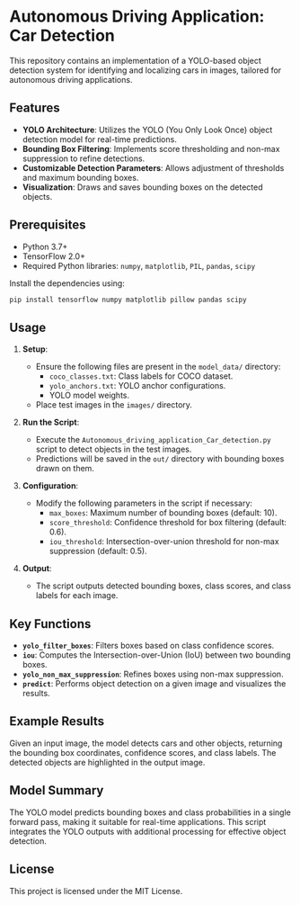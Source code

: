 # Autonomous Driving Application: Car Detection

This repository contains an implementation of a YOLO-based object detection system for identifying and localizing cars in images, tailored for autonomous driving applications.

## Features

- **YOLO Architecture**: Utilizes the YOLO (You Only Look Once) object detection model for real-time predictions.
- **Bounding Box Filtering**: Implements score thresholding and non-max suppression to refine detections.
- **Customizable Detection Parameters**: Allows adjustment of thresholds and maximum bounding boxes.
- **Visualization**: Draws and saves bounding boxes on the detected objects.

## Prerequisites

- Python 3.7+
- TensorFlow 2.0+
- Required Python libraries: `numpy`, `matplotlib`, `PIL`, `pandas`, `scipy`

Install the dependencies using:

```bash
pip install tensorflow numpy matplotlib pillow pandas scipy
```

## Usage

1. **Setup**:
   - Ensure the following files are present in the `model_data/` directory:
     - `coco_classes.txt`: Class labels for COCO dataset.
     - `yolo_anchors.txt`: YOLO anchor configurations.
     - YOLO model weights.
   - Place test images in the `images/` directory.

2. **Run the Script**:
   - Execute the `Autonomous_driving_application_Car_detection.py` script to detect objects in the test images.
   - Predictions will be saved in the `out/` directory with bounding boxes drawn on them.

3. **Configuration**:
   - Modify the following parameters in the script if necessary:
     - `max_boxes`: Maximum number of bounding boxes (default: 10).
     - `score_threshold`: Confidence threshold for box filtering (default: 0.6).
     - `iou_threshold`: Intersection-over-union threshold for non-max suppression (default: 0.5).

4. **Output**:
   - The script outputs detected bounding boxes, class scores, and class labels for each image.

## Key Functions

- **`yolo_filter_boxes`**: Filters boxes based on class confidence scores.
- **`iou`**: Computes the Intersection-over-Union (IoU) between two bounding boxes.
- **`yolo_non_max_suppression`**: Refines boxes using non-max suppression.
- **`predict`**: Performs object detection on a given image and visualizes the results.

## Example Results

Given an input image, the model detects cars and other objects, returning the bounding box coordinates, confidence scores, and class labels. The detected objects are highlighted in the output image.

## Model Summary

The YOLO model predicts bounding boxes and class probabilities in a single forward pass, making it suitable for real-time applications. This script integrates the YOLO outputs with additional processing for effective object detection.

## License

This project is licensed under the MIT License.
